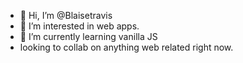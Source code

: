 - 👋 Hi, I’m @Blaisetravis
- 👀 I’m interested in web apps.
- 🌱 I’m currently learning vanilla JS
-    looking to collab on anything web related right now.
<!---
Blaisetravis/Blaisetravis is a ✨ special ✨ repository because its `README.md` (this file) appears on your GitHub profile.
You can click the Preview link to take a look at your changes.
--->
